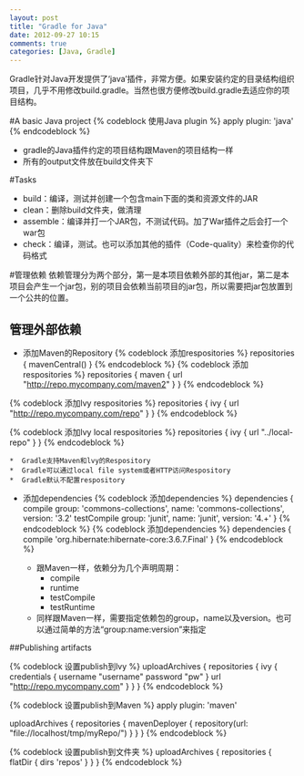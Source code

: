 ```yaml
---
layout: post
title: "Gradle for Java"
date: 2012-09-27 10:15
comments: true
categories: [Java, Gradle]
---
```

Gradle针对Java开发提供了‘java’插件，非常方便。如果安装约定的目录结构组织项目，几乎不用修改build.gradle。当然也很方便修改build.gradle去适应你的项目结构。

#A basic Java project
{% codeblock 使用Java plugin %}
apply plugin: 'java'
{% endcodeblock %}

*  gradle的Java插件约定的项目结构跟Maven的项目结构一样
*  所有的output文件放在build文件夹下

#Tasks

*  build：编译，测试并创建一个包含main下面的类和资源文件的JAR
*  clean：删除build文件夹，做清理
*  assemble：编译并打一个JAR包，不测试代码。加了War插件之后会打一个war包
*  check：编译，测试。也可以添加其他的插件（Code-quality）来检查你的代码格式

#管理依赖
依赖管理分为两个部分，第一是本项目依赖外部的其他jar，第二是本项目会产生一个jar包，别的项目会依赖当前项目的jar包，所以需要把jar包放置到一个公共的位置。

## 管理外部依赖  

* 添加Maven的Repository
{% codeblock 添加respositories %}
repositories {
    mavenCentral()
}
{% endcodeblock %}
{% codeblock 添加respositories %}
repositories {
    maven {
        url "http://repo.mycompany.com/maven2"
    }
}
{% endcodeblock %}

{% codeblock 添加lvy respositories %}
repositories {
    ivy {
        url "http://repo.mycompany.com/repo"
    }
}
{% endcodeblock %}

{% codeblock 添加lvy local respositories %}
repositories {
    ivy {
        url "../local-repo"
    }
}
{% endcodeblock %}
	
	*  Gradle支持Maven和lvy的Respository
	*  Gradle可以通过local file system或者HTTP访问Respository
	*  Gradle默认不配置respository

* 添加dependencies
{% codeblock 添加dependencies %}
dependencies {
    compile group: 'commons-collections', name: 'commons-collections', version: '3.2'
    testCompile group: 'junit', name: 'junit', version: '4.+'
}
{% endcodeblock %}
{% codeblock 添加dependencies %}
dependencies {
    compile 'org.hibernate:hibernate-core:3.6.7.Final'
}
{% endcodeblock %}

	*  跟Maven一样，依赖分为几个声明周期：
		*  compile
		*  runtime
		*  testCompile
		*  testRuntime
	*  同样跟Maven一样，需要指定依赖包的group，name以及version。也可以通过简单的方法“group:name:version”来指定
	
##Publishing artifacts

{% codeblock 设置publish到lvy %}
uploadArchives {
    repositories {
        ivy {
            credentials {
                username "username"
                password "pw"
            }
            url "http://repo.mycompany.com"
        }
    }
}
{% endcodeblock %}

{% codeblock 设置publish到Maven %}
apply plugin: 'maven'

uploadArchives {
    repositories {
        mavenDeployer {
            repository(url: "file://localhost/tmp/myRepo/")
        }
    }
}
{% endcodeblock %}

{% codeblock 设置publish到文件夹 %}
uploadArchives {
    repositories {
       flatDir {
           dirs 'repos'
       }
    }
}
{% endcodeblock %}


